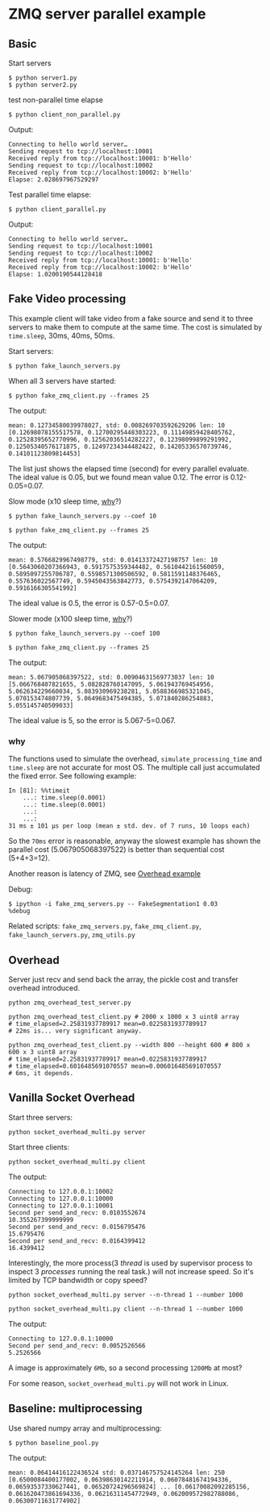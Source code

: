 
# ZMQ server parallel example

## Basic

Start servers

```shell
$ python server1.py
$ python server2.py
```

test non-parallel time elapse

```shell
$ python client_non_parallel.py
```

Output:

```
Connecting to hello world server…
Sending request to tcp://localhost:10001
Received reply from tcp://localhost:10001: b'Hello'
Sending request to tcp://localhost:10002
Received reply from tcp://localhost:10002: b'Hello'
Elapse: 2.028697967529297
```

Test parallel time elapse:

```shell
$ python client_parallel.py

```

Output:

```
Connecting to hello world server…
Sending request to tcp://localhost:10001
Sending request to tcp://localhost:10002
Received reply from tcp://localhost:10001: b'Hello'
Received reply from tcp://localhost:10002: b'Hello'
Elapse: 1.0200190544128418
```

## Fake Video processing

This example client will take video from a fake source and send it to three servers to make them to compute at the same time. The cost is simulated by `time.sleep`, 30ms, 40ms, 50ms.

Start servers:

```shell
$ python fake_launch_servers.py
```

When all 3 servers have started:

```shell
$ python fake_zmq_client.py --frames 25
```

The output:

```
mean: 0.12734580039978027, std: 0.008269703592629206 len: 10
[0.12698078155517578, 0.12700295448303223, 0.11149859428405762, 0.12528395652770996, 0.12562036514282227, 0.12398099899291992, 0.12505340576171875, 0.12497234344482422, 0.14205336570739746, 0.14101123809814453]
```

The list just shows the elapsed time (second) for every parallel evaluate. The ideal value is 0.05, but we found mean value 0.12. The error is 0.12-0.05=0.07. 

Slow mode (x10 sleep time, [why](#Why)?)

```shell
$ python fake_launch_servers.py --coef 10
```

```shell
$ python fake_zmq_client.py --frames 25
```

The output:
```
mean: 0.5766829967498779, std: 0.01413372427198757 len: 10
[0.5643060207366943, 0.5917575359344482, 0.5610442161560059, 0.5895097255706787, 0.5598571300506592, 0.5811591148376465, 0.557636022567749, 0.5945043563842773, 0.5754392147064209, 0.5916166305541992]
```

The ideal value is 0.5, the error is 0.57-0.5=0.07.

Slower mode (x100 sleep time, [why](#Why)?)

```shell
$ python fake_launch_servers.py --coef 100
```

```shell
$ python fake_zmq_client.py --frames 25
```

The output:
```
mean: 5.067905068397522, std: 0.00904631569773037 len: 10
[5.066768407821655, 5.082828760147095, 5.061943769454956, 5.062634229660034, 5.083930969238281, 5.0588366985321045, 5.070153474807739, 5.0649683475494385, 5.071840286254883, 5.055145740509033]
```

The ideal value is 5, so the error is 5.067-5=0.067.

### why

The functions used to simulate the overhead, `simulate_processing_time` and `time.sleep` are not accurate for most OS. The multiple call just accumulated the fixed error. See following example:

```
In [81]: %%timeit
    ...: time.sleep(0.0001)
    ...: time.sleep(0.0001)
    ...:
    ...:
31 ms ± 101 µs per loop (mean ± std. dev. of 7 runs, 10 loops each)
```

So the `70ms` error is reasonable, anyway the slowest example has shown the parallel cost (5.067905068397522) is better than sequential cost (5+4+3=12).

Another reason is latency of ZMQ, see [Overhead example](#Overhead)

Debug:

```shell
$ ipython -i fake_zmq_servers.py -- FakeSegmentation1 0.03
%debug
```

Related scripts: `fake_zmq_servers.py`, `fake_zmq_client.py`, `fake_launch_servers.py`, `zmq_utils.py`

## Overhead

Server just recv and send back the array, the pickle cost and transfer overhead introduced.


```shell
python zmq_overhead_test_server.py
```

```shell
python zmq_overhead_test_client.py # 2000 x 1000 x 3 uint8 array
# time_elapsed=2.25831937789917 mean=0.0225831937789917
# 22ms is... very significant anyway.
```

```shell
python zmq_overhead_test_client.py --width 800 --height 600 # 800 x 600 x 3 uint8 array
# time_elapsed=2.25831937789917 mean=0.0225831937789917
# time_elapsed=0.6016485691070557 mean=0.006016485691070557
# 6ms, it depends.
```

## Vanilla Socket Overhead

Start three servers:

```shell
python socket_overhead_multi.py server
```

Start three clients:

```shell
python socket_overhead_multi.py client
```

The output:
```
Connecting to 127.0.0.1:10002
Connecting to 127.0.0.1:10000
Connecting to 127.0.0.1:10001
Second per send_and_recv: 0.0103552674
10.355267399999999
Second per send_and_recv: 0.0156795476
15.6795476
Second per send_and_recv: 0.0164399412
16.4399412
```

Interestingly, the more process(3 *thread* is used by supervisor process to inspect 3 *processes* running the real task.) will not increase speed. So it's limited by TCP bandwidth or copy speed?

```shell
python socket_overhead_multi.py server --n-thread 1 --number 1000

python socket_overhead_multi.py client --n-thread 1 --number 1000
```

The output:
```
Connecting to 127.0.0.1:10000
Second per send_and_recv: 0.0052526566
5.2526566
```

A image is approximately `6Mb`, so a second processing `1200Mb` at most?

For some reason, `socket_overhead_multi.py` will not work in Linux.

## Baseline: multiprocessing

Use shared numpy array and multiprocessing:

```shell
$ python baseline_pool.py
```

The output:
```
mean: 0.06414416122436524 std: 0.037146757524145264 len: 250
[0.6500084400177002, 0.06398630142211914, 0.06078481674194336, 0.06593537330627441, 0.06520724296569824] ... [0.06170082092285156, 0.061620473861694336, 0.06216311454772949, 0.062009572982788086, 0.06300711631774902]
```
